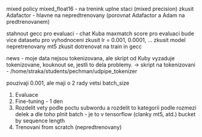 mixed policy mixed_float16 - na trenink uplne staci (mixed precision)
zkusit Adafactor - hlavne na nepredtrenovany (porovnat Adafactor a Adam na predtrenovanem)

stahnout gecc pro evaluaci - chat Kuba
maxmatch score pro evaluaci
bude vice datasetu pro vyhodnoceni
zkusit lr = 0.001, 0.0001, ...
zkusit model nepretrenovany 
mt5 zkusit dotrenovat na train in gecc

news - moje data nejsou tokenizovana, ale skript od Kuby vyzaduje tokenizovane, kouknout se, jestli to dela problemy.
-> skript na tokenizovani - /home/straka/students/pechman/udpipe_tokenizer

pouzivaji 0.001, ale maji o 2 rady vetsi batch_size

1. Evaluace
2. Fine-tuning - 1 den
3. Rozdelit vety podle poctu subwordu a rozdelit to kategorii podle rozmezi delek a dle toho plnit batch - je to v tensorflow (clanky mt5, atd.) bucket by sequence length
4. Trenovani from scratch (nepredtrenovany)